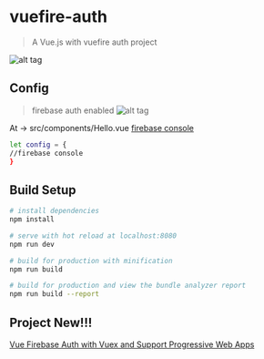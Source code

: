 # vuefire-auth

> A Vue.js with vuefire auth project

![alt tag](http://i.imgur.com/QFVjAny.png)
## Config
> firebase auth enabled
![alt tag](http://images2015.cnblogs.com/blog/364241/201610/364241-20161031025159315-140732564.png)

At -> src/components/Hello.vue     [firebase console](https://console.firebase.google.com/)
``` bash
let config = {
//firebase console
}
```

## Build Setup

``` bash
# install dependencies
npm install

# serve with hot reload at localhost:8080
npm run dev

# build for production with minification
npm run build

# build for production and view the bundle analyzer report
npm run build --report
```
## Project New!!!
[Vue Firebase Auth with Vuex and Support Progressive Web Apps](https://github.com/aofdev/vue-firebase-auth-vuex)
